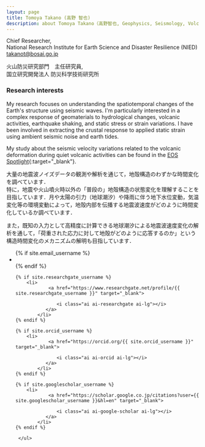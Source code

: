```yaml
---
layout: page
title: Tomoya Takano (高野 智也)
description: about Tomoya Takano（高野智也, Geophysics, Seismology, Volcanology)
---
```


Chief Researcher,   
National Research Institute for Earth Science and Disaster Resilience (NIED)   
takanot@bosai.go.jp

火山防災研究部門　主任研究員,   
国立研究開発法人 防災科学技術研究所

###  Research interests
My research focuses on understanding the spatiotemporal changes of the Earth's structure using seismic waves. I'm particularly interested in a complex response of geomaterials to hydrological changes, volcanic activities, earthquake shaking, and static stress or strain variations. I have been involved in extracting the crustal response to applied static strain using ambient seismic noise and earth tides. 

My study about the seismic velocity variations related to the volcanic deformation during quiet volcanic activities can be found in the [EOS Spotlight](https://eos.org/research-spotlights/quiet-volcanic-activity-changes-speed-of-ambient-seismic-waves){:target="_blank"}.

大量の地震波ノイズデータの観測や解析を通じて，地殻構造のわずかな時間変化を調べています．   
特に，地震や火山噴火時以外の「普段の」地殻構造の状態変化を理解することを目指しています．月や太陽の引力（地球潮汐）や降雨に伴う地下水位変動，気温変化等の環境変動によって，地殻内部を伝播する地震波速度がどのように時間変化しているか調べています．

また，既知の入力として高精度に計算できる地球潮汐による地震波速度変化の解析を通して，「荷重された応力に対して地殻がどのように応答するのか」という構造時間変化のメカニズムの解明も目指しています．

<div class="social-media-list-wrapper">
<ul class="social-media-list">
{% if site.email_username %}
<li>
<a href="mailto:{{ site.email_username }}">
<i class="fa fa-envelope fa-lg"></i>
</a>
</li>
{% endif %}
	
	{% if site.researchgate_username %}
  		<li>
				<a href="https://www.researchgate.net/profile/{{ site.researchgate_username }}" target="_blank">

      			   <i class="ai ai-researchgate ai-lg"></i>
			   </a>
  	        </li>
	{% endif %}

	{% if site.orcid_username %}
  		<li>
				<a href="https://orcid.org/{{ site.orcid_username }}" target="_blank">

      			   <i class="ai ai-orcid ai-lg"></i>
			   </a>
  	        </li>
	{% endif %}
	
	{% if site.googlescholar_username %}
  		<li>
				<a href="https://scholar.google.co.jp/citations?user={{ site.googlescholar_username }}&hl=en" target="_blank">

      			   <i class="ai ai-google-scholar ai-lg"></i>
			   </a>
  	        </li>
	{% endif %}
	
     </ul>
</div>
